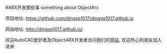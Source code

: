 #ARX开发那些事
something about ObjectArx 

项目地址: https://github.com/dingxq1017/dingxq1017.github.io

网站地址: http://dingxq1017.github.io/

欢迎AutoCAD爱好者及ObjectARX开发者访问我们的[网站](http://dingxq1017.github.io/), 欢迎热心的朋友加入进来
